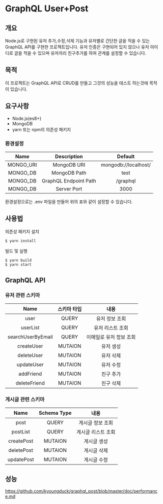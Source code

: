 # GraphQL User+Post

## 개요

Node.js로 구현된 유저 추가,수정,삭제 기능과 유저별로 간단한 글을 적을 수 있는 GraphQL API를 구현한 프로젝트입니다. 유저 인증은 구현되어 있지 않으나 유저 아이디로 글을 적을 수 있으며 유저끼리 친구추가를 하여 관계를 설정할 수 있습니다.

## 목적

이 프로젝트는 GraphQL API로 CRUD를 만들고 그것의 성능을 테스트 하는것에 목적이 있습니다.

## 요구사항

- Node.js(es8+)
- MongoDB
- yarn 또는 npm의 의존성 패키지


### 환경설정

|   Name    |      Description      |       Default        |
| :-------: | :-------------------: | :------------------: |
| MONGO_URI |      MongoDB URI      | mongodb://localhost/ |
| MONGO_DB  |     MongoDB Path      |         test         |
| MONGO_DB  | GraphQL Endpoint Path |       /graphql       |
| MONGO_DB  |      Server Port      |         3000         |

환경설정으로는 .env 파일을 만들어 위의 표와 같이 설정할 수 있습니다.

## 사용법

의존성 패키지 설치

```bash
$ yarn install
```

빌드 및 실행

```bash
$ yarn build
$ yarn start
```



## GraphQL API

### 유저 관련 스키마

|       Name        | 스키마 타입 |          내용           |
| :---------------: | :---------: | :---------------------: |
|       user        |    QUERY    |     유저 정보 조회      |
|     userList      |    QUERY    |    유저 리스트 조회     |
| searchUserByEmail |    QUERY    | 이메일로 유저 정보 조회 |
|    createUser     |   MUTAION   |        유저 생성        |
|    deleteUser     |   MUTAION   |        유저 삭제        |
|    updateUser     |   MUTAION   |        유저 수정        |
|     addFriend     |   MUTAION   |        친구 추가        |
|   deleteFriend    |   MUTAION   |        친구 삭제        |


### 게시글 관련 스키마

|    Name    | Schema Type |        내용        |
| :--------: | :---------: | :----------------: |
|    post    |    QUERY    |  게시글 정보 조회  |
|  postList  |    QUERY    | 게시글 리스트 조회 |
| createPost |   MUTAION   |    게시글 생성     |
| deletePost |   MUTAION   |    게시글 삭제     |
| updatePost |   MUTAION   |    게시글 수정     |



## 성능

https://github.com/kyoungduck/graphql_post/blob/master/doc/performance.md

